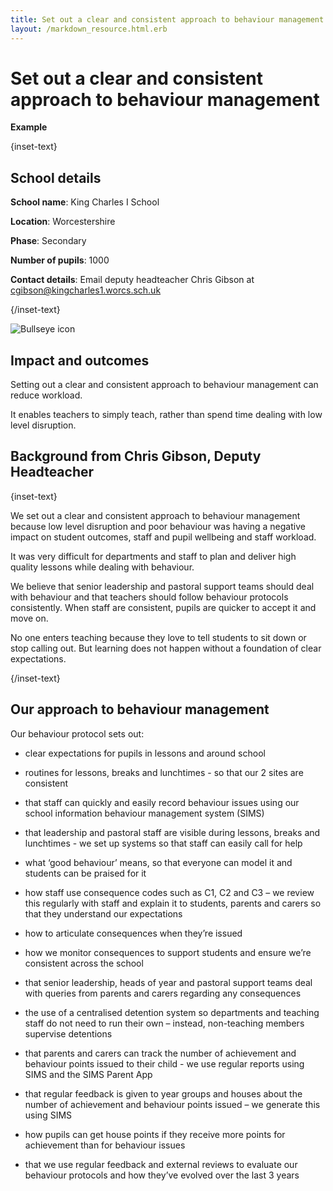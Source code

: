 ```yaml
---
title: Set out a clear and consistent approach to behaviour management
layout: /markdown_resource.html.erb
---
```


# Set out a clear and consistent approach to behaviour management

<strong class="govuk-tag">Example</strong>

{inset-text}

## School details

**School name**: King Charles I School

**Location**: Worcestershire

**Phase**: Secondary

**Number of pupils**: 1000

**Contact details**: Email deputy headteacher Chris Gibson at <cgibson@kingcharles1.worcs.sch.uk>

{/inset-text}

<div class="govuk-grid-row dfe-width-container">
  <div class="govuk-grid-column-full">
    <div class="info-box">
      <div class="info-box__corner">
        <img src="/assets/images/bullseye.svg" alt="Bullseye icon">
      </div>
      <h2 class="govuk-heading-m">
        Impact and outcomes
      </h2>
      <p>
         Setting out a clear and consistent approach to behaviour management can
         reduce workload.
      </p>
      <p>
        It enables teachers to simply teach, rather than spend time dealing with
        low level disruption.
      </p>
    </div>
  </div>
</div>

## Background from Chris Gibson, Deputy Headteacher

{inset-text}

We set out a clear and consistent approach to behaviour management because low
level disruption and poor behaviour was having a negative impact on student
outcomes, staff and pupil wellbeing and staff workload.

It was very difficult for departments and staff to plan and deliver high quality
lessons while dealing with behaviour.

We believe that senior leadership and pastoral support teams should deal with
behaviour and that teachers should follow behaviour protocols consistently. When
staff are consistent, pupils are quicker to accept it and move on.

No one enters teaching because they love to tell students to sit down or stop
calling out. But learning does not happen without a foundation of clear
expectations.

{/inset-text}

## Our approach to behaviour management

Our behaviour protocol sets out:

- clear expectations for pupils in lessons and around school

- routines for lessons, breaks and lunchtimes - so that our 2 sites are
  consistent

- that staff can quickly and easily record behaviour issues using our school
  information behaviour management system (SIMS)

- that leadership and pastoral staff are visible during lessons, breaks and
  lunchtimes - we set up systems so that staff can easily call for help

- what ‘good behaviour’ means, so that everyone can model it and students can be
  praised for it

- how staff use consequence codes such as C1, C2 and C3 – we review this
  regularly with staff and explain it to students, parents and carers so that
  they understand our expectations

- how to articulate consequences when they’re issued

- how we monitor consequences to support students and ensure we’re consistent
  across the school

- that senior leadership, heads of year and pastoral support teams deal with
  queries from parents and carers regarding any consequences

- the use of a centralised detention system so departments and teaching staff do
  not need to run their own – instead, non-teaching members supervise detentions

- that parents and carers can track the number of achievement and behaviour
  points issued to their child - we use regular reports using SIMS and the SIMS
  Parent App

- that regular feedback is given to year groups and houses about the number of
  achievement and behaviour points issued – we generate this using SIMS

- how pupils can get house points if they receive more points for achievement
  than for behaviour issues

- that we use regular feedback and external reviews to evaluate our behaviour
  protocols and how they’ve evolved over the last 3 years
